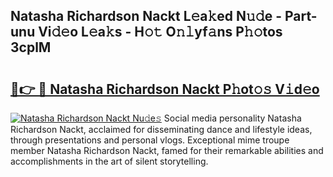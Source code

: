 ## Natasha Richardson Nackt L𝚎a𝚔ed N𝚞𝚍e - Part-unu Vi𝚍𝚎o L𝚎a𝚔s - H𝚘𝚝 O𝚗𝚕yf𝚊ns P𝚑𝚘tos 3cplM

# <h2><a href="http://kf9iiu.oniu.top/?m=Natasha+Richardson+Nackt">🔗👉 🔴 Natasha Richardson Nackt P𝚑ot𝚘𝚜 V𝚒d𝚎o</a></h2>

[![Natasha Richardson Nackt Nu𝚍e𝚜](https://i.imgur.com/0qMVB7G.gif)](http://kf9iiu.oniu.top/?m=Natasha+Richardson+Nackt)
Social media personality Natasha Richardson Nackt, acclaimed for disseminating dance and lifestyle ideas, through presentations and personal vlogs. Exceptional mime troupe member Natasha Richardson Nackt, famed for their remarkable abilities and accomplishments in the art of silent storytelling.  
